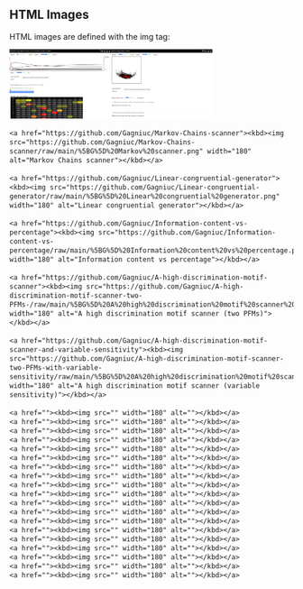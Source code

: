 
<!DOCTYPE html>
<html>
<body>

<h2>HTML Images</h2>
<p>HTML images are defined with the img tag:</p>
  
<kbd><a href="https://github.com/Gagniuc/Predictions-with-Markov-Chains"><img src="https://github.com/Gagniuc/Predictions-with-Markov-Chains/blob/main/ScreenShot%20-%20Predictions%20with%20Markov%20Chains%20on%20an%20unlimited%20number%20of%20states.png" width="180" alt="Predictions with Markov Chains"></a></kbd><a href="https://github.com/Gagniuc/Objective-Digital-Stains"><kbd><img src="https://github.com/Gagniuc/Objective-Digital-Stains/blob/main/%5BG%5D%20Objective%20Digital%20Stains.png" width="180" alt="Objective Digital Stains"></kbd></a>

    <a href="https://github.com/Gagniuc/Markov-Chains-scanner"><kbd><img src="https://github.com/Gagniuc/Markov-Chains-scanner/raw/main/%5BG%5D%20Markov%20scanner.png" width="180" alt="Markov Chains scanner"></kbd></a>

    <a href="https://github.com/Gagniuc/Linear-congruential-generator"><kbd><img src="https://github.com/Gagniuc/Linear-congruential-generator/raw/main/%5BG%5D%20Linear%20congruential%20generator.png" width="180" alt="Linear congruential generator"></kbd></a>

    <a href="https://github.com/Gagniuc/Information-content-vs-percentage"><kbd><img src="https://github.com/Gagniuc/Information-content-vs-percentage/raw/main/%5BG%5D%20Information%20content%20vs%20percentage.png" width="180" alt="Information content vs percentage"></kbd></a>

    <a href="https://github.com/Gagniuc/A-high-discrimination-motif-scanner"><kbd><img src="https://github.com/Gagniuc/A-high-discrimination-motif-scanner-two-PFMs-/raw/main/%5BG%5D%20A%20high%20discrimination%20motif%20scanner%20(two%20PFMs).png" width="180" alt="A high discrimination motif scanner (two PFMs)"></kbd></a>

    <a href="https://github.com/Gagniuc/A-high-discrimination-motif-scanner-and-variable-sensitivity"><kbd><img src="https://github.com/Gagniuc/A-high-discrimination-motif-scanner-two-PFMs-with-variable-sensitivity/raw/main/%5BG%5D%20A%20high%20discrimination%20motif%20scanner%20(two%20PFMs)%20with%20variable%20sensitivity.png" width="180" alt="A high discrimination motif scanner (variable sensitivity)"></kbd></a>
  
    <a href=""><kbd><img src="" width="180" alt=""></kbd></a>
    <a href=""><kbd><img src="" width="180" alt=""></kbd></a>
    <a href=""><kbd><img src="" width="180" alt=""></kbd></a>
    <a href=""><kbd><img src="" width="180" alt=""></kbd></a>
    <a href=""><kbd><img src="" width="180" alt=""></kbd></a>
    <a href=""><kbd><img src="" width="180" alt=""></kbd></a>
    <a href=""><kbd><img src="" width="180" alt=""></kbd></a>
    <a href=""><kbd><img src="" width="180" alt=""></kbd></a>
    <a href=""><kbd><img src="" width="180" alt=""></kbd></a>
    <a href=""><kbd><img src="" width="180" alt=""></kbd></a>
    <a href=""><kbd><img src="" width="180" alt=""></kbd></a>
    <a href=""><kbd><img src="" width="180" alt=""></kbd></a>
    <a href=""><kbd><img src="" width="180" alt=""></kbd></a>
    <a href=""><kbd><img src="" width="180" alt=""></kbd></a>
    <a href=""><kbd><img src="" width="180" alt=""></kbd></a>
    <a href=""><kbd><img src="" width="180" alt=""></kbd></a>
    <a href=""><kbd><img src="" width="180" alt=""></kbd></a>
    <a href=""><kbd><img src="" width="180" alt=""></kbd></a>
    <a href=""><kbd><img src="" width="180" alt=""></kbd></a>
  
</body>
</html>


